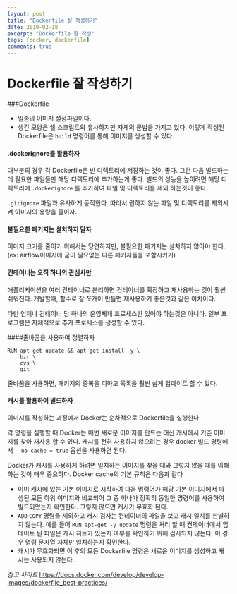 ```yaml
---
layout: post
title: "Dockerfile 잘 작성하기"
date: 2019-02-18
excerpt: "Dockerfile 잘 작성"
tags: [docker, dockerfile]
comments: true
---
```




# Dockerfile 잘 작성하기



###Dockerfile

- 일종의 이미지 설정파일이다.
- 생긴 모양은 쉘 스크립트와 유사하지만 자체의 문법을 가지고 있다. 이렇게 작성된 Dockerfile은 `build` 명령어를 통해 이미지를 생성할 수 있다.



#### .dockerignore를 활용하자

대부분의 경우 각 Dockerfile은 빈 디렉토리에 저장하는 것이 좋다. 그런 다음 빌드하는데 필요한 파일들만 해당 디렉토리에 추가하는게 좋다. 빌드의 성능을 높이려면 해당 디렉토리에 `.dockerignore` 를 추가하여 파일 및 디렉토리를 제외 하는것이 좋다.

`.gitignore` 파일과 유사하게 동작한다. 따라서 원하지 않는 파일 및 디렉토리를 제외시켜 이미지의 용량을 줄이자.



#### 불필요한 패키지는 설치하지 말자

이미지 크기를 줄이기 위해서는 당연하지만, 불필요한 패키지는 설치하지 않아야 한다. 
(ex: airflow이미지에 굳이 필요없는 다른 패키지들을 포함시키기)



#### 컨테이너는 오직 하나의 관심사만 

애플리케이션을 여러 컨테이너로 분리하면 컨테이너를 확장하고 재사용하는 것이 훨씬 쉬워진다. 개발할때, 함수로 잘 쪼개어 만들면 재사용하기 좋은것과 같은 이치이다.

다만 언제나 컨테이너 당 하나의 운영체제 프로세스만 있어야 하는것은 아니다. 일부 프로그램은 자체적으로 추가 프로세스를 생성할 수 있다.



####줄바꿈을 사용하여 정렬하자 

```shell
RUN apt-get update && apt-get install -y \
	bzr \
	cvs \
	git
```

줄바꿈을 사용하면, 패키지의 중복을 피하고 목록을 훨씬 쉽게 업데이트 할 수 있다. 



#### 캐시를 활용하여 빌드하자

이미지를 작성하는 과정에서 Docker는 순차적으로 Dockerfile을 실행한다. 

각 명령을 실행할 때 Docker는 매번 새로운 이미지를 만드는 대신 캐시에서 기존 이미지를 찾아 재사용 할 수 있다. 캐시를 전혀 사용하지 않으려는 경우 docker 빌드 명령에서 `--no-cache = true` 옵션을 사용하면 된다. 

Docker가 캐시를 사용하게 하려면 일치하는 이미지를 찾을 때와 그렇지 않을 때를 이해하는 것이 매우 중요하다. Docker cache의 기본 규칙은 다음과 같다 

- 이미 캐시에 있는 기본 이미지로 시작하여 다음 명령어가 해당 기본 이미지에서 파생된 모든 하위 이미지와 비교되어 그 중 하나가 정확히 동일한 명령어를 사용하여 빌드되었는지 확인한다. 그렇지 않으면 캐시가 무효화 된다. 
- `ADD` `COPY` 명령을 제외하고 캐시 검사는 컨테이너의 파일을 보고 캐시 일치를 판별하지 않는다. 예를 들어 `RUN apt-get -y update` 명령을 처리 할 때 컨테이너에서 업데이트 된 파일은 캐시 히트가 있는지 여부를 확인하기 위해 검사되지 않는다. 이 경우 명령 문자열 자체만 일치하는지 확인한다. 
- 캐시가 무효화되면 이 후의 모든 Dockerfile 명령은 새로운 이미지를 생성하고 캐시는 사용되지 않는다.









*참고 사이트*
https://docs.docker.com/develop/develop-images/dockerfile_best-practices/